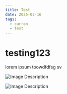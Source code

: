 ```yaml
---
title: Test
date: 2025-02-16
tags:
  - curran
  - test
---
```

# testing123
lorem ipsum toowdfdfsg sv


![Image Description](/images/test.png)

![Image Description](images/test%202.png)